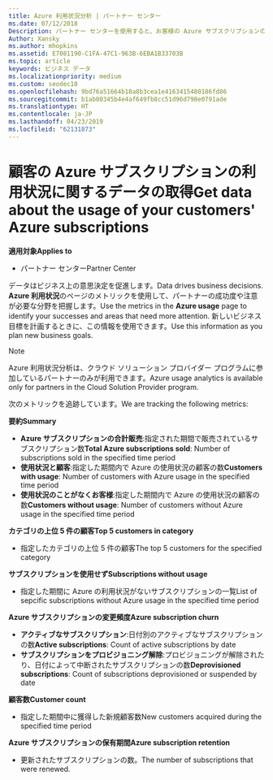 ```yaml
---
title: Azure 利用状況分析 | パートナー センター
ms.date: 07/12/2018
Description: パートナー センターを使用すると、お客様の Azure サブスクリプションの使用状況に関するデータを取得できます。
Author: Xansky
ms.author: mhopkins
ms.assetid: E7081190-C1FA-47C1-963B-6EBA1B33703B
ms.topic: article
keywords: ビジネス データ
ms.localizationpriority: medium
ms.custom: seodec18
ms.openlocfilehash: 9bd76a51664b18a8b3cea1e4163415480186fd86
ms.sourcegitcommit: b1ab80345b4e4af649fb8cc51d96d798e0791ade
ms.translationtype: HT
ms.contentlocale: ja-JP
ms.lasthandoff: 04/23/2019
ms.locfileid: "62131873"
---
```

# <a name="get-data-about-the-usage-of-your-customers-azure-subscriptions"></a><span data-ttu-id="7997f-104">顧客の Azure サブスクリプションの利用状況に関するデータの取得</span><span class="sxs-lookup"><span data-stu-id="7997f-104">Get data about the usage of your customers' Azure subscriptions</span></span> 

<span data-ttu-id="7997f-105">**適用対象**</span><span class="sxs-lookup"><span data-stu-id="7997f-105">**Applies to**</span></span>
- <span data-ttu-id="7997f-106">パートナー センター</span><span class="sxs-lookup"><span data-stu-id="7997f-106">Partner Center</span></span>

<span data-ttu-id="7997f-107">データはビジネス上の意思決定を促進します。</span><span class="sxs-lookup"><span data-stu-id="7997f-107">Data drives business decisions.</span></span> <span data-ttu-id="7997f-108">**Azure 利用状況**のページのメトリックを使用して、パートナーの成功度や注意が必要な分野を把握します。</span><span class="sxs-lookup"><span data-stu-id="7997f-108">Use the metrics in the **Azure usage** page to identify your successes and areas that need more attention.</span></span> <span data-ttu-id="7997f-109">新しいビジネス目標を計画するときに、この情報を使用できます。</span><span class="sxs-lookup"><span data-stu-id="7997f-109">Use this information as you plan new business goals.</span></span>

> [!NOTE]
> <span data-ttu-id="7997f-110">Azure 利用状況分析は、クラウド ソリューション プロバイダー プログラムに参加しているパートナーのみが利用できます。</span><span class="sxs-lookup"><span data-stu-id="7997f-110">Azure usage  analytics is available only for partners in the Cloud Solution Provider program.</span></span>

<span data-ttu-id="7997f-111">次のメトリックを追跡しています。</span><span class="sxs-lookup"><span data-stu-id="7997f-111">We are tracking the following metrics:</span></span>

<span data-ttu-id="7997f-112">**要約**</span><span class="sxs-lookup"><span data-stu-id="7997f-112">**Summary**</span></span>  
 - <span data-ttu-id="7997f-113">**Azure サブスクリプションの合計販売**:指定された期間で販売されているサブスクリプション数</span><span class="sxs-lookup"><span data-stu-id="7997f-113">**Total Azure subscriptions sold**: Number of subscriptions sold in the specified time period</span></span>  
 - <span data-ttu-id="7997f-114">**使用状況と顧客**:指定した期間内で Azure の使用状況の顧客の数</span><span class="sxs-lookup"><span data-stu-id="7997f-114">**Customers with usage**: Number of customers with Azure usage in the specified time period</span></span>  
 - <span data-ttu-id="7997f-115">**使用状況のことがなくお客様**:指定した期間内で Azure の使用状況の顧客の数</span><span class="sxs-lookup"><span data-stu-id="7997f-115">**Customers without usage**: Number of customers without Azure usage in the specified time period</span></span>  

<span data-ttu-id="7997f-116">**カテゴリの上位 5 件の顧客**</span><span class="sxs-lookup"><span data-stu-id="7997f-116">**Top 5 customers in category**</span></span>  
 -  <span data-ttu-id="7997f-117">指定したカテゴリの上位 5 件の顧客</span><span class="sxs-lookup"><span data-stu-id="7997f-117">The top 5 customers for the specified category</span></span>  

<span data-ttu-id="7997f-118">**サブスクリプションを使用せず**</span><span class="sxs-lookup"><span data-stu-id="7997f-118">**Subscriptions without usage**</span></span>  
 -  <span data-ttu-id="7997f-119">指定した期間に Azure の利用状況がないサブスクリプションの一覧</span><span class="sxs-lookup"><span data-stu-id="7997f-119">List of sepcific subscriptions without Azure usage in the specified time period</span></span>  

<span data-ttu-id="7997f-120">**Azure サブスクリプションの変更頻度**</span><span class="sxs-lookup"><span data-stu-id="7997f-120">**Azure subscription churn**</span></span>  
 - <span data-ttu-id="7997f-121">**アクティブなサブスクリプション**:日付別のアクティブなサブスクリプションの数</span><span class="sxs-lookup"><span data-stu-id="7997f-121">**Active subscriptions**: Count of active subscriptions by date</span></span>  
 - <span data-ttu-id="7997f-122">**サブスクリプションをプロビジョニング解除**:プロビジョニングが解除されたり、日付によって中断されたサブスクリプションの数</span><span class="sxs-lookup"><span data-stu-id="7997f-122">**Deprovisioned subscriptions**: Count of subscriptions deprovisioned or suspended by date</span></span>  

<span data-ttu-id="7997f-123">**顧客数**</span><span class="sxs-lookup"><span data-stu-id="7997f-123">**Customer count**</span></span>
 - <span data-ttu-id="7997f-124">指定した期間中に獲得した新規顧客数</span><span class="sxs-lookup"><span data-stu-id="7997f-124">New customers acquired during the specified time period</span></span>  

<span data-ttu-id="7997f-125">**Azure サブスクリプションの保有期間**</span><span class="sxs-lookup"><span data-stu-id="7997f-125">**Azure subscription retention**</span></span>  
 - <span data-ttu-id="7997f-126">更新されたサブスクリプションの数。</span><span class="sxs-lookup"><span data-stu-id="7997f-126">The number of subscriptions that were renewed.</span></span>   
  